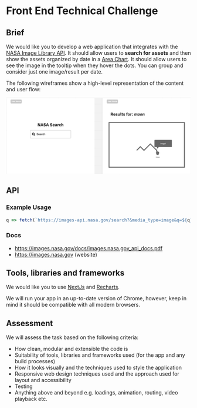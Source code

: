 # Front End Technical Challenge

## Brief

We would like you to develop a web application that integrates with the [NASA Image Library API](https://images.nasa.gov/). It should allow users to **search for assets** and then show the assets organized by date in a [Area Chart](https://recharts.org/en-US/examples/SimpleAreaChart). It should allow users to see the image in the tooltip when they hover the dots. You can group and consider just one image/result per date.

The following wireframes show a high-level representation of the content and user flow:

![Wireframes](./wireframes.png)

## API

### Example Usage

```js
q => fetch(`https://images-api.nasa.gov/search?&media_type=image&q=${q}`);
```

### Docs

- https://images.nasa.gov/docs/images.nasa.gov_api_docs.pdf
- https://images.nasa.gov (website)

## Tools, libraries and frameworks

We would like you to use [NextJs](https://nextjs.org/learn/basics/create-nextjs-app/setup) and [Recharts](https://recharts.org/en-US). 

We will run your app in an up-to-date version of Chrome, however, keep in mind it should be compatible with all modern browsers.

## Assessment

We will assess the task based on the following criteria:

- How clean, modular and extensible the code is
- Suitability of tools, libraries and frameworks used (for the app and any build processes)
- How it looks visually and the techniques used to style the application
- Responsive web design techniques used and the approach used for layout and accessibility
- Testing
- Anything above and beyond e.g. loadings, animation, routing, video playback etc.
